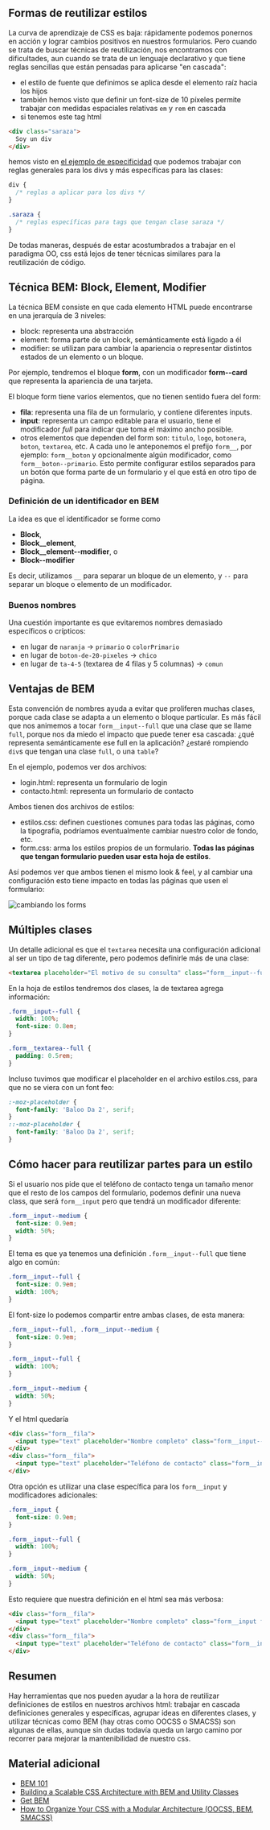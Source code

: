 ## Formas de reutilizar estilos

La curva de aprendizaje de CSS es baja: rápidamente podemos ponernos en acción y lograr cambios positivos en nuestros formularios. Pero cuando se trata de buscar técnicas de reutilización, nos encontramos con dificultades, aun cuando se trata de un lenguaje declarativo y que tiene reglas sencillas que están pensadas para aplicarse "en cascada":

- el estilo de fuente que definimos se aplica desde el elemento raíz hacia los hijos
- también hemos visto que definir un font-size de 10 píxeles permite trabajar con medidas espaciales relativas `em` y `rem` en cascada
- si tenemos este tag html

```html
<div class="saraza">
  Soy un div
</div>
```

hemos visto en [el ejemplo de especificidad](https://github.com/uqbar-project/css-01-especificidad) que podemos trabajar con reglas generales para los divs y más específicas para las clases:

```css
div {
  /* reglas a aplicar para los divs */
}

.saraza {
  /* reglas específicas para tags que tengan clase saraza */
}
```

De todas maneras, después de estar acostumbrados a trabajar en el paradigma OO, css está lejos de tener técnicas similares para la reutilización de código.

## Técnica BEM: Block, Element, Modifier

La técnica BEM consiste en que cada elemento HTML puede encontrarse en una jerarquía de 3 niveles:

- block: representa una abstracción
- element: forma parte de un block, semánticamente está ligado a él 
- modifier: se utilizan para cambiar la apariencia o representar distintos estados de un elemento o un bloque.

Por ejemplo, tendremos el bloque **form**, con un modificador **form--card** que representa la apariencia de una tarjeta. 

El bloque form tiene varios elementos, que no tienen sentido fuera del form:

- **fila**: representa una fila de un formulario, y contiene diferentes inputs.
- **input**: representa un campo editable para el usuario, tiene el modificador _full_ para indicar que toma el máximo ancho posible.
- otros elementos que dependen del form son: `titulo`, `logo`, `botonera`, `boton`, `textarea`, etc. A cada uno le anteponemos el prefijo `form__`, por ejemplo: `form__boton` y opcionalmente algún modificador, como `form__boton--primario`. Esto permite configurar estilos separados para un botón que forma parte de un formulario y el que está en otro tipo de página.

### Definición de un identificador en BEM

La idea es que el identificador se forme como

- **Block**,
- **Block__element**, 
- **Block__element--modifier**, o
- **Block--modifier**

Es decir, utilizamos `__` para separar un bloque de un elemento, y `--` para separar un bloque o elemento de un modificador.

### Buenos nombres

Una cuestión importante es que evitaremos nombres demasiado específicos o crípticos: 

- en lugar de `naranja` -> `primario` o `colorPrimario`
- en lugar de `boton-de-20-pixeles` -> `chico`
- en lugar de `ta-4-5` (textarea de 4 filas y 5 columnas) -> `comun`

## Ventajas de BEM

Esta convención de nombres ayuda a evitar que proliferen muchas clases, porque cada clase se adapta a un elemento o bloque particular. Es más fácil que nos animemos a tocar `form__input--full` que una clase que se llame `full`, porque nos da miedo el impacto que puede tener esa cascada: ¿qué representa semánticamente ese full en la aplicación? ¿estaré rompiendo `div`s que tengan una clase `full`, o una `table`?

En el ejemplo, podemos ver dos archivos:

- login.html: representa un formulario de login
- contacto.html: representa un formulario de contacto

Ambos tienen dos archivos de estilos:

- estilos.css: definen cuestiones comunes para todas las páginas, como la tipografía, podríamos eventualmente cambiar nuestro color de fondo, etc.
- form.css: arma los estilos propios de un formulario. **Todas las páginas que tengan formulario pueden usar esta hoja de estilos**.

Así podemos ver que ambos tienen el mismo look & feel, y al cambiar una configuración esto tiene impacto en todas las páginas que usen el formulario:

![cambiando los forms](./images/changingForms.gif)

## Múltiples clases

Un detalle adicional es que el `textarea` necesita una configuración adicional al ser un tipo de tag diferente, pero podemos definirle más de una clase:

```html
<textarea placeholder="El motivo de su consulta" class="form__input--full form__textarea"></textarea>
```

En la hoja de estilos tendremos dos clases, la de textarea agrega información:

```css
.form__input--full {
  width: 100%;
  font-size: 0.8em;
}

.form__textarea--full {
  padding: 0.5rem;
}
```

Incluso tuvimos que modificar el placeholder en el archivo estilos.css, para que no se viera con un font feo:

```css
:-moz-placeholder {
  font-family: 'Baloo Da 2', serif;
}
::-moz-placeholder {
  font-family: 'Baloo Da 2', serif;
}
```

## Cómo hacer para reutilizar partes para un estilo

Si el usuario nos pide que el teléfono de contacto tenga un tamaño menor que el resto de los campos del formulario, podemos definir una nueva class, que será `form__input` pero que tendrá un modificador diferente:

```css
.form__input--medium {
  font-size: 0.9em;
  width: 50%;
}
```

El tema es que ya tenemos una definición `.form__input--full` que tiene algo en común:

```css
.form__input--full {
  font-size: 0.9em;
  width: 100%;
}
```

El font-size lo podemos compartir entre ambas clases, de esta manera:

```css
.form__input--full, .form__input--medium {
  font-size: 0.9em;
}

.form__input--full {
  width: 100%;
}

.form__input--medium {
  width: 50%;
}
```

Y el html quedaría

```html
<div class="form__fila">
  <input type="text" placeholder="Nombre completo" class="form__input--full">
</div>
<div class="form__fila">
  <input type="text" placeholder="Teléfono de contacto" class="form__input--medium">
</div>
```

Otra opción es utilizar una clase específica para los `form__input` y modificadores adicionales:

```css
.form__input {
  font-size: 0.9em;
}

.form__input--full {
  width: 100%;
}

.form__input--medium {
  width: 50%;
}
```

Esto requiere que nuestra definición en el html sea más verbosa:

```html
<div class="form__fila">
  <input type="text" placeholder="Nombre completo" class="form__input form__input--full">
</div>
<div class="form__fila">
  <input type="text" placeholder="Teléfono de contacto" class="form__input form__input--medium">
</div>
```

## Resumen

Hay herramientas que nos pueden ayudar a la hora de reutilizar definiciones de estilos en nuestros archivos html: trabajar en cascada definiciones generales y específicas, agrupar ideas en diferentes clases, y utilizar técnicas como BEM (hay otras como OOCSS o SMACSS) son algunas de ellas, aunque sin dudas todavía queda un largo camino por recorrer para mejorar la mantenibilidad de nuestro css.

## Material adicional

- [BEM 101](https://css-tricks.com/bem-101/)
- [Building a Scalable CSS Architecture with BEM and Utility Classes](https://css-tricks.com/building-a-scalable-css-architecture-with-bem-and-utility-classes/)
- [Get BEM](http://getbem.com/)
- [How to Organize Your CSS with a Modular Architecture (OOCSS, BEM, SMACSS)](https://snipcart.com/blog/organize-css-modular-architecture)
